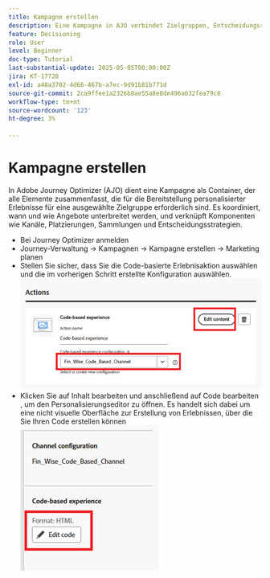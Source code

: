 ```yaml
---
title: Kampagne erstellen
description: Eine Kampagne in AJO verbindet Zielgruppen, Entscheidungsrichtlinien und Kanäle, um personalisierte Angebote zum richtigen Zeitpunkt über Kunden-Touchpoints bereitzustellen.
feature: Decisioning
role: User
level: Beginner
doc-type: Tutorial
last-substantial-update: 2025-05-05T00:00:00Z
jira: KT-17728
exl-id: a48a3702-4d66-467b-a7ec-9d91b81b771d
source-git-commit: 2ca9ffee1a2326b8ae55a8e8de496a632fea79c8
workflow-type: tm+mt
source-wordcount: '123'
ht-degree: 3%

---
```


# Kampagne erstellen

In Adobe Journey Optimizer (AJO) dient eine Kampagne als Container, der alle Elemente zusammenfasst, die für die Bereitstellung personalisierter Erlebnisse für eine ausgewählte Zielgruppe erforderlich sind. Es koordiniert, wann und wie Angebote unterbreitet werden, und verknüpft Komponenten wie Kanäle, Platzierungen, Sammlungen und Entscheidungsstrategien.

* Bei Journey Optimizer anmelden
* Journey-Verwaltung -> Kampagnen -> Kampagne erstellen -> Marketing planen
* Stellen Sie sicher, dass Sie die Code-basierte Erlebnisaktion auswählen und die im vorherigen Schritt erstellte Konfiguration auswählen.
  ![create-campaign](assets/create-campaign.png)
* Klicken Sie auf Inhalt bearbeiten und anschließend auf Code bearbeiten , um den Personalisierungseditor zu öffnen. Es handelt sich dabei um eine nicht visuelle Oberfläche zur Erstellung von Erlebnissen, über die Sie Ihren Code erstellen können
  ![edit-cbe_html](assets/edit_code_based_exp_html.png)

